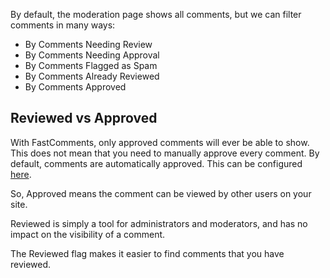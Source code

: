 By default, the moderation page shows all comments, but we can filter comments in many ways:

- By Comments Needing Review
- By Comments Needing Approval
- By Comments Flagged as Spam
- By Comments Already Reviewed
- By Comments Approved

## Reviewed vs Approved

With FastComments, only approved comments will ever be able to show. This does not mean that you need to manually approve every comment.
By default, comments are automatically approved. This can be configured <a href="https://fastcomments.com/auth/my-account/moderate-comments/settings" target="_blank">here</a>.

So, Approved means the comment can be viewed by other users on your site.

Reviewed is simply a tool for administrators and moderators, and has no impact on the visibility of a comment.

The Reviewed flag makes it easier to find comments that you have reviewed.
